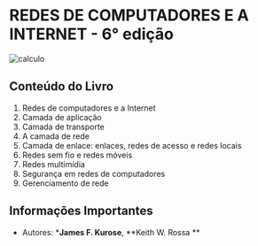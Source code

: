 # REDES DE COMPUTADORES E A INTERNET - 6° edição

![calculo](https://encrypted-tbn0.gstatic.com/images?q=tbn%3AANd9GcQYWA_SECtZkB5inXnRndU63O9LsCK5bofXVibsA_X3UktQTjI5)

## Conteúdo do Livro

1. Redes de computadores e a Internet
1. Camada de aplicação
1. Camada de transporte
1. A camada de rede
1. Camada de enlace: enlaces, redes de acesso e redes locais
1. Redes sem fio e redes móveis
1. Redes multimídia
1. Segurança em redes de computadores
1. Gerenciamento de rede

## Informações Importantes

- Autores: ***James F. Kurose**, **Keith W. Rossa **
